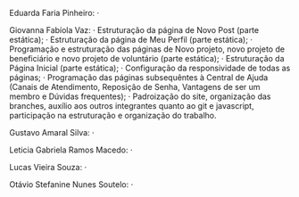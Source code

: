 Eduarda Faria Pinheiro:
·

Giovanna Fabíola Vaz: 
· Estruturação da página de Novo Post (parte estática);
· Estruturação da página de Meu Perfil (parte estática);
· Programação e estruturação das páginas de Novo projeto, novo projeto de beneficiário e novo projeto de voluntário (parte estática);
· Estruturação da Página Inicial (parte estática);
· Configuração da responsividade de todas as páginas;
· Programação das páginas subsequêntes à Central de Ajuda (Canais de Atendimento, Reposição de Senha, Vantagens de ser um membro e Dúvidas frequentes);
· Padroização do site, organização das branches, auxílio aos outros integrantes quanto ao git e javascript, participação na estruturação e organização do trabalho.

Gustavo Amaral Silva:
· 

Leticia Gabriela Ramos Macedo:
· 

Lucas Vieira Souza:
· 

Otávio Stefanine Nunes Soutelo:
·  
